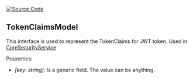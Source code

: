 [![Source Code](https://img.shields.io/badge/Source%20Code-black?logo=TypeScript&style=for-the-badge)](src/main/core/shared/model/token-claims.model.ts)

## TokenClaimsModel

This interface is used to represent the TokenClaims for JWT token. Used in [CoreSecurityService](documentation/the-way/core/service/core-security-service.md)

Properties:

- *\[key: string\]*: Is a generic field. The value can be anything.